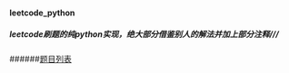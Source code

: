 #### leetcode_python

##### leetcode刷题的纯python实现，绝大部分借鉴别人的解法并加上部分注释///
######[题目列表](https://github.com/linyang23/leetcode_python/tree/master/py)
